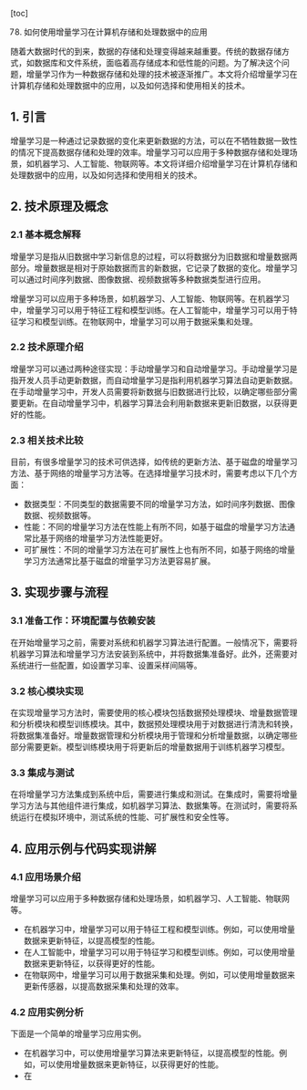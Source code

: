 
[toc]                    
                
                
78. 如何使用增量学习在计算机存储和处理数据中的应用

随着大数据时代的到来，数据的存储和处理变得越来越重要。传统的数据存储方式，如数据库和文件系统，面临着高存储成本和低性能的问题。为了解决这个问题，增量学习作为一种数据存储和处理的技术被逐渐推广。本文将介绍增量学习在计算机存储和处理数据中的应用，以及如何选择和使用相关的技术。

## 1. 引言

增量学习是一种通过记录数据的变化来更新数据的方法，可以在不牺牲数据一致性的情况下提高数据存储和处理的效率。增量学习可以应用于多种数据存储和处理场景，如机器学习、人工智能、物联网等。本文将详细介绍增量学习在计算机存储和处理数据中的应用，以及如何选择和使用相关的技术。

## 2. 技术原理及概念

### 2.1 基本概念解释

增量学习是指从旧数据中学习新信息的过程，可以将数据分为旧数据和增量数据两部分。增量数据是相对于原始数据而言的新数据，它记录了数据的变化。增量学习可以通过时间序列数据、图像数据、视频数据等多种数据类型进行应用。

增量学习可以应用于多种场景，如机器学习、人工智能、物联网等。在机器学习中，增量学习可以用于特征工程和模型训练。在人工智能中，增量学习可以用于特征学习和模型训练。在物联网中，增量学习可以用于数据采集和处理。

### 2.2 技术原理介绍

增量学习可以通过两种途径实现：手动增量学习和自动增量学习。手动增量学习是指开发人员手动更新数据，而自动增量学习是指利用机器学习算法自动更新数据。在手动增量学习中，开发人员需要将新数据与旧数据进行比较，以确定哪些部分需要更新。在自动增量学习中，机器学习算法会利用新数据来更新旧数据，以获得更好的性能。

### 2.3 相关技术比较

目前，有很多增量学习的技术可供选择，如传统的更新方法、基于磁盘的增量学习方法、基于网络的增量学习方法等。在选择增量学习技术时，需要考虑以下几个方面：

- 数据类型：不同类型的数据需要不同的增量学习方法，如时间序列数据、图像数据、视频数据等。
- 性能：不同的增量学习方法在性能上有所不同，如基于磁盘的增量学习方法通常比基于网络的增量学习方法性能更好。
- 可扩展性：不同的增量学习方法在可扩展性上也有所不同，如基于网络的增量学习方法通常比基于磁盘的增量学习方法更容易扩展。

## 3. 实现步骤与流程

### 3.1 准备工作：环境配置与依赖安装

在开始增量学习之前，需要对系统和机器学习算法进行配置。一般情况下，需要将机器学习算法和增量学习方法安装到系统中，并将数据集准备好。此外，还需要对系统进行一些配置，如设置学习率、设置采样间隔等。

### 3.2 核心模块实现

在实现增量学习方法时，需要使用的核心模块包括数据预处理模块、增量数据管理和分析模块和模型训练模块。其中，数据预处理模块用于对数据进行清洗和转换，将数据集准备好。增量数据管理和分析模块用于管理和分析增量数据，以确定哪些部分需要更新。模型训练模块用于将更新后的增量数据用于训练机器学习模型。

### 3.3 集成与测试

在将增量学习方法集成到系统中后，需要进行集成和测试。在集成时，需要将增量学习方法与其他组件进行集成，如机器学习算法、数据集等。在测试时，需要将系统运行在模拟环境中，测试系统的性能、可扩展性和安全性等。

## 4. 应用示例与代码实现讲解

### 4.1 应用场景介绍

增量学习可以应用于多种数据存储和处理场景，如机器学习、人工智能、物联网等。

- 在机器学习中，增量学习可以用于特征工程和模型训练。例如，可以使用增量数据来更新特征，以提高模型的性能。
- 在人工智能中，增量学习可以用于特征学习和模型训练。例如，可以使用增量数据来更新特征，以获得更好的性能。
- 在物联网中，增量学习可以用于数据采集和处理。例如，可以使用增量数据来更新传感器，以提高数据采集和处理的效率。

### 4.2 应用实例分析

下面是一个简单的增量学习应用实例。

- 在机器学习中，可以使用增量学习算法来更新特征，以提高模型的性能。例如，可以使用增量数据来更新特征，以获得更好的性能。
- 在

